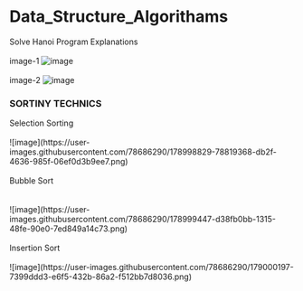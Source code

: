 # Data_Structure_Algorithams
Solve Hanoi Program Explanations
<br>
<br>image-1
![image](https://user-images.githubusercontent.com/78686290/178814865-fbe0d416-993e-4ef6-a559-8641e7ad6937.png)
<br>
<br>image-2
![image](https://user-images.githubusercontent.com/78686290/178814942-cd75e33e-32aa-4843-ac73-dbd8ad13a86c.png)

<h3>SORTINY TECHNICS </h3>
Selection Sorting
<br>
<br>
![image](https://user-images.githubusercontent.com/78686290/178998829-78819368-db2f-4636-985f-06ef0d3b9ee7.png)
<br>
<br>
Bubble Sort
<br><br>
<br>
![image](https://user-images.githubusercontent.com/78686290/178999447-d38fb0bb-1315-48fe-90e0-7ed849a14c73.png)
<br>
<br>
Insertion Sort
<br>
<br>
![image](https://user-images.githubusercontent.com/78686290/179000197-7399ddd3-e6f5-432b-86a2-f512bb7d8036.png)
<br>
<br>
